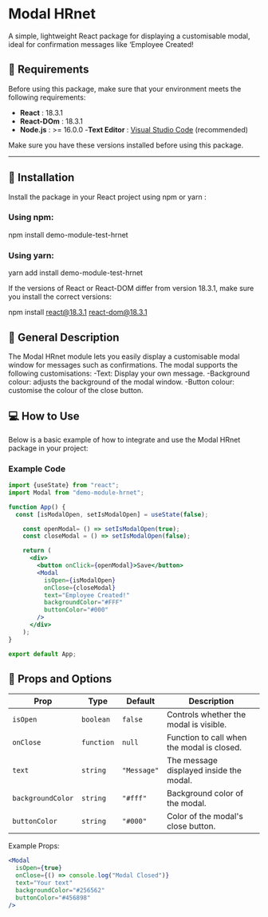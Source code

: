 # Modal HRnet

A simple, lightweight React package for displaying a customisable modal, ideal for confirmation messages like ‘Employee Created!

## 📰 Requirements

Before using this package, make sure that your environment meets the following requirements:

- **React** : 18.3.1
- **React-DOm** : 18.3.1
- **Node.js** : >= 16.0.0
-**Text Editor** : [Visual Studio Code](https://code.visualstudio.com/) (recommended)

Make sure you have these versions installed before using this package.

---

## 🚀 Installation

Install the package in your React project using npm or yarn :

### Using npm:

npm install demo-module-test-hrnet

### Using yarn:

yarn add install demo-module-test-hrnet

If the versions of React or React-DOM differ from version 18.3.1, make sure you install the correct versions:

npm install react@18.3.1 react-dom@18.3.1

## 📝 General Description

The Modal HRnet module lets you easily display a customisable modal window for messages such as confirmations. The modal supports the following customisations:
-Text: Display your own message.
-Background colour: adjusts the background of the modal window.
-Button colour: customise the colour of the close button.

## 💻 How to Use

Below is a basic example of how to integrate and use the Modal HRnet package in your project:

### Example Code

```jsx
import {useState} from "react";
import Modal from "demo-module-hrnet";

function App() {
  const [isModalOpen, setIsModalOpen] = useState(false);

    const openModal= () => setIsModalOpen(true);
    const closeModal = () => setIsModalOpen(false);

    return (
      <div>
        <button onClick={openModal}>Save</button>
        <Modal
          isOpen={isModalOpen}
          onClose={closeModal}
          text="Employee Created!"
          backgroundColor="#FFF"
          buttonColor="#000"
        />
      </div>
    );
}

export default App;
```

## 🧐 Props and Options

| Prop              | Type       | Default       | Description                                        |
|-------------------|------------|---------------|----------------------------------------------------|
| `isOpen`          | `boolean`  | `false`       | Controls whether the modal is visible.            |
| `onClose`         | `function` | `null`        | Function to call when the modal is closed.        |
| `text`            | `string`   | `"Message"`   | The message displayed inside the modal.           |
| `backgroundColor` | `string`   | `"#fff"`      | Background color of the modal.                    |
| `buttonColor`     | `string`   | `"#000"`      | Color of the modal's close button.                |

Example Props:
```jsx
<Modal
  isOpen={true}
  onClose={() => console.log("Modal Closed")}
  text="Your text"
  backgroundColor="#256562"
  buttonColor="#456898"
/>
```